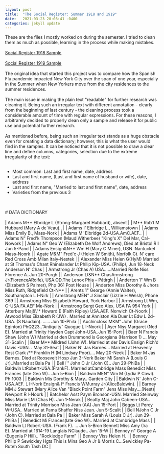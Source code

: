 ```yaml
---
layout: post
title:  "The Social Register: Summer 1918 and 1919"
date:   2021-03-23 20:03:41 -0400
categories: jekyll update
---
```

These are the files I mostly worked on during the semester. I tried to clean them as much as possible, learning in the process while making mistakes.
<br>
<br>
[Social Register 1918 Sample](https://github.com/comp-methods-fsu-2021/computational_methods_sp21/blob/main/social_register_1918_sample.txt)
<br>
<br>
[Social Register 1919 Sample](https://github.com/comp-methods-fsu-2021/computational_methods_sp21/blob/main/social_register_1919.txt)
<br>
<br>
The original idea that started this project was to compare how the Spanish Flu pandemic impacted New York City over the span of one year, especially in the Summer when New Yorkers move from the city residences to the summer residences. 
<br>
<br>
The main issue in making the plain text "readable" for further research was cleaning it. Being such an irregular text with different annotation - clearly from the beginning of last century - the cleaning process took a considerable amount of time with regular expressions. For these reasons, I arbitrarely decided to properly clean only a sample and release it for public use and potential further research.
<br>
<br>
As mentioned before, being such an irregular text stands as a huge obstacle even for creating a data dictionary; however, this is what the user would find in the samples. It can be noticed that it is not possible to draw a clear line and define columns, categories, selection due to the extreme irregularity of the text:
<br>
<br>
* Most common: Last and first name, date, address
* Last and first name, (Last and first name of husband or wife), date, address 
* Last and first name, "Married to last and first name", date, address
* Varieties from the previous 3
<br>
<br>
# DATA DICTIONARY
<br>
<br>
| Adams M** Elbridge L (Strong-Margaret Hubbard), absent |
| M** Rob’t M Hubbard (Mary A de Veau).. |
| Adams I' Elbridge L., Williamstown  |
| Adams Miss Emily B., Mass-Nork  |
| Adams M' Elbridge 2d-USA.AmC.AEF.. |
| Adams N" Fred'k Thompson (Maud Witherbee) "King's X" Del Mar, Cal-Nowork |
| Adams N" Geo W (Elizabeth De Wolf Andrews), Died at Bristol R I Jun 5-Pand |
| Adams Ensign&N** Wm H (Mary C Miner), USN. Nantucket Mass-Noork |
| Agate M&M" Fred'c J (Helen W Smith), Norfolk Ct. N' care Red Cross Amb Milan Italy-Nestek |
| Alexander Miss Helen G(HyM) Married at St Thomas's Chant Rhinelander Lt Philip Kip-USA. (Philip), Jun 18-Neck Anderson N' Chas |
| Armstrong Jr (Chas A) USA......Married Rolfe Niss Florence A..Jun 20-Purgh |
| Anderson Lt&N** ChasArmstrong Jr(FlorenceARolfe), USA.OD.The Lenox Phia – Pátirgh |
| Anderton 1" Wm B (Elizabeth S Palmer), Php 361 Post House |
| Anderton Miss Dorothy & Jhors Miss Ruth, Ridgefield Ct-N** |
| Arents 1" George (Annie Walter), Southampton L I-Nirk |
| Armstrong MEN" J Sinclair (Lizzie H Welsh), Phone 369 |
| Armstrong Miss Elizabeth Howard, York Harbor |
| Armstrong Lt Wm, C-USA.FA.AEF Me-Nork |
| Armstrong Sergt Geo Alex, USA FA 954 York |
| Atterbury Maj&\"* Howard E (Faith Ripley) USA.AEF. Norwich Ct-Noork |
| Atwood Miss Elizabeth R (JW) . Married at Anniston Ala Duer Lt Edw L 2d-USA. (S Naudain). ...... Jun 10-Phila |
| Auchincloss MKM" John (Grace Eginton) PhQ223..“Antiquity” Quogue L I-Noork |
| Ayer Niss Margaret (Ned E). Married at Trinity Hayden Capt John-USA..Jun 15-Port |
| Baer N Francis Shaw (John W) Married at den Drummond is Georgiana (Harrison 1) ... May 31-Scalin |
| Baer M** Mildred (John W). Married at der Davis Ensign Rich'd Davis -USN. . May 31-Seat |
| Baker N' Jas Barnes... Married at Heavenly Rest Clark /** Franklin H (M Lindsay Poor).... May 20-Neek |
| Baker M Jas Barnes. Died at Roosevelt Hosp Jun 3-Nork Baker Mi Sarah A (Louis C Jr)..Married at Bala Pa |
| Bell I'' John C Jr (John C).. Jun 29-PhiBa |
| Baldwin LtRobert-USA.(FrankF). Married atCambridge Mass Benedict Miss Frances (late Geo W).. Jun 5-Bion |
| Baldwin MEN" Wm M (Lydia P Cowl). Ph 1003 |
| Baldwin Mis Dorothy & Mary.. Garden City |
| Baldwin N' John C-USA.AEF. L I-Nork Ensign& l* Francis WMurray Jr(AliceBaldwin). |
| Barney MM J Stewart (Mary Alice Van "Black Point Farm” Jens Miss May....[Nest)| Newport R I-Noork |
| Batchelor Asst Paym Bronson-USN. Married Steinway Miss Marie LM (Chas H). Jun 1-Nerak |
| Beatty Maj John Cabeen-USA.. Married at Trinity Morrison Miss Jean (AA) Jun 15-Port |
| Beggs Lt Percy W-USA.. Married at Pama Shaffer Niss Jean. Jun 5-Scalit |
| Bell NJohn C Jr (John C). Married at Bala Pa |
| Baker Miss Sarah A (Louis C Jr). Jun 29-PhiBa |
| Benedict Mi Frances(late Geo W).. Married at Cambridge Mass |
| Baldwin Lt Robert-USA. (Frank F). ... Jun 5-Bron Bennett Miss Amy (Ira E)..Married at 1614-19 Langlais NClaude.. Jun 15-W |
| Benney n" George A (Eugenia P Hill).. "Rockledge Farm” |
| Benney Viss Helen H. |
| Benney Philip P Sewickley Hgts This is Mins Geo A Jr & Morris C...Sewickley Pa-Ruteh South Tash DC |